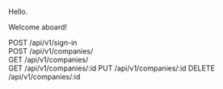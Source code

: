 Hello.

Welcome aboard!

POST   /api/v1/sign-in       
POST   /api/v1/companies/    
GET    /api/v1/companies/    
GET    /api/v1/companies/:id 
PUT    /api/v1/companies/:id 
DELETE /api/v1/companies/:id 